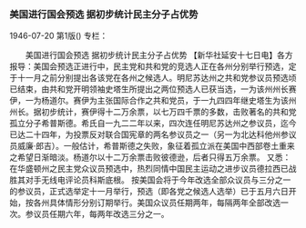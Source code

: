 ### 美国进行国会预选  据初步统计民主分子占优势

1946-07-20
第1版()
专栏：

　　美国进行国会预选
    据初步统计民主分子占优势
    【新华社延安十七日电】各方报导：美国会预选正进行中，民主党和共和党的竞选人正在各州分别举行预选，定于十一月之前分别提出各该党在各州之候选人。明尼苏达州之共和党参议员预选顷已结束，由共和党开明领袖史塔生所提出之两位预选人已获当选，一为该州州长赛伊，一为杨道尔。赛伊为主张国际合作之共和党员，于一九四四年继史塔生为该州州长。据初步统计，赛伊得十二万余票，以七万四千票的多数，击败著名的共和党孤立分子希普斯德。希氏自一九二二年以来，四次连任明尼苏达州之参议员，迄今已达二十四年，为投票反对联合国宪章的两名参议员之一（另一为北达科他州参议员威廉·郎吉）。一般估计，希普斯德之失败，象征着孤立派在美国中西部卷土重来之希望日渐暗淡。杨道尔以十二万余票击败彼德逊，后者只得五万余票。
    又悉：在华盛顿州之民主党众议员预选中，热烈同情中国民主运动之进步议员德拉西已战胜其对手无线电评论员科斯底根。
    按美国会将于今年改选全部众议员与三分之一的参议员，正式选举定十一月举行，预选（即各党之候选人选举）已于五月六日开始，按各州具体情形分别订期举行。美国众议员任期两年，每隔两年全部改选一次。参议员任期六年，每两年改选三分之一。
